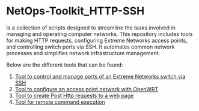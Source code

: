 # NetOps-Toolkit_HTTP-SSH
Is a collection of scripts designed to streamline the tasks involved in managing and operating computer networks. This repository includes tools for making HTTP requests, configuring Extreme Networks access points, and controlling switch ports via SSH. It automates common network processes and simplifies network infrastructure management.

Below are the different tools that can be found: 

1. [Tool to control and manage ports of an Extreme Networks switch via SSH](./SwitchSSHControl/)
2. [Tool to configure an access point network with OpenWRT](./AccessPointSetup_OpenWRT/)
3. [Tool to create Post Http requests to a web page](./HTTP_Post_Requests)
4. [Tool for remote command execution](./Remote_Execution/)